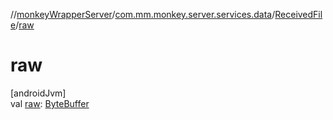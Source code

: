 //[monkeyWrapperServer](../../../index.md)/[com.mm.monkey.server.services.data](../index.md)/[ReceivedFile](index.md)/[raw](raw.md)

# raw

[androidJvm]\
val [raw](raw.md): [ByteBuffer](https://developer.android.com/reference/kotlin/java/nio/ByteBuffer.html)
